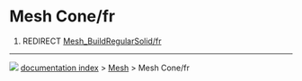 # Mesh Cone/fr
1.  REDIRECT [Mesh_BuildRegularSolid/fr](Mesh_BuildRegularSolid/fr.md)



---
![](images/Right_arrow.png) [documentation index](../README.md) > [Mesh](Mesh_Workbench.md) > Mesh Cone/fr
